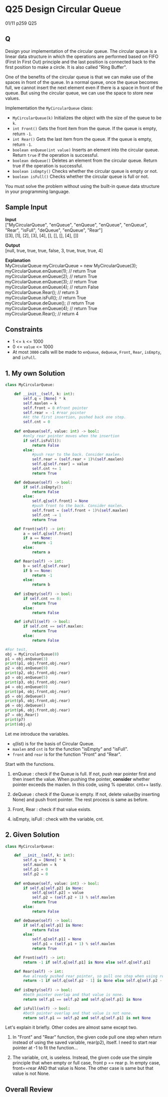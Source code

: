 # Q25 Design Circular Queue

01/11 p259 Q25

## Q

Design your implementation of the circular queue. The circular queue is a linear data structure in which the operations are performed based on FIFO (First In First Out) principle and the last position is connected back to the first position to make a circle. It is also called "Ring Buffer".

One of the benefits of the circular queue is that we can make use of the spaces in front of the queue. In a normal queue, once the queue becomes full, we cannot insert the next element even if there is a space in front of the queue. But using the circular queue, we can use the space to store new values.

Implementation the `MyCircularQueue` class:  

- `MyCircularQueue(k)` Initializes the object with the size of the queue to be `k`.
- `int Front()` Gets the front item from the queue. If the queue is empty, return `-1`.
- `int Rear()` Gets the last item from the queue. If the queue is empty, return `-1`.
- `boolean enQueue(int value)` Inserts an element into the circular queue. Return `true` if the operation is successful.
- `boolean deQueue()` Deletes an element from the circular queue. Return true if the operation is successful.
- `boolean isEmpty()` Checks whether the circular queue is empty or not.
- `boolean isFull()` Checks whether the circular queue is full or not.

You must solve the problem without using the built-in queue data structure in your programming language. 


## Sample Input 

__Input__  
["MyCircularQueue", "enQueue", "enQueue", "enQueue", "enQueue", "Rear", "isFull", "deQueue", "enQueue", "Rear"]  
[[3], [1], [2], [3], [4], [], [], [], [4], []]  

__Output__  
[null, true, true, true, false, 3, true, true, true, 4]

__Explanation__  
MyCircularQueue myCircularQueue = new MyCircularQueue(3);  
myCircularQueue.enQueue(1); // return True  
myCircularQueue.enQueue(2); // return True  
myCircularQueue.enQueue(3); // return True  
myCircularQueue.enQueue(4); // return False  
myCircularQueue.Rear();     // return 3  
myCircularQueue.isFull();   // return True  
myCircularQueue.deQueue();  // return True  
myCircularQueue.enQueue(4); // return True  
myCircularQueue.Rear();     // return 4  

## Constraints

- 1 <= `k` <= 1000
- 0 <= `value` <= 1000
- At most `3000` calls will be made to `enQueue`, `deQueue`, `Front`, `Rear`, `isEmpty`, and `isFull`.

## 1. My own Solution

```py
class MyCircularQueue:

    def __init__(self, k: int):
        self.q = [None] * k
        self.maxlen = k
        self.front = 0 #front pointer
        self.rear = -1 #rear pointer
        #At the first insertion, pushed back one step.
        self.cnt = 0
        
    def enQueue(self, value: int) -> bool: 
        #only rear pointer moves when the insertion
        if self.isFull():
            return False
        else:
            #push rear to the back. Consider maxlen.
            self.rear = (self.rear + 1)%(self.maxlen)
            self.q[self.rear] = value
            self.cnt += 1
            return True

    def deQueue(self) -> bool:
        if self.isEmpty():
            return False
        else:
            self.q[self.front] = None
            #push front to the back. Consider maxlen.
            self.front = (self.front + 1)%(self.maxlen)
            self.cnt -= 1
            return True

    def Front(self) -> int:
        a = self.q[self.front]
        if a == None:
            return -1
        else:
            return a

    def Rear(self) -> int:
        b = self.q[self.rear]
        if b == None:
            return -1
        else:
            return b
        
    def isEmpty(self) -> bool:
        if self.cnt == 0:
            return True
        else:
            return False

    def isFull(self) -> bool:
        if self.cnt == self.maxlen:
            return True
        else:
            return False
```

```py
#For test,
obj = MyCircularQueue(8)
p1 = obj.enQueue(3)
print(p1, obj.front,obj.rear)
p2 = obj.enQueue(9)
print(p2, obj.front,obj.rear)
p3 = obj.enQueue(5)
print(p3, obj.front,obj.rear)
p4 = obj.enQueue(0)
print(p4, obj.front,obj.rear)
p5 = obj.deQueue()
print(p5, obj.front,obj.rear)
p6 = obj.deQueue()
print(p6, obj.front,obj.rear)
p7 = obj.Rear()
print(p7)
print(obj.q)
```

Let me introduce the variables.
- `q`(list) is for the basis of Circular Queue.
- `maxlen` and `cnt` is for the function "isEmpty" and "isFull".
- `front` and `rear` is for the function "Front" and "Rear".

Start with the functions.

1. enQueue : check if the Queue is full. If not, push rear pointer first and then insert the value. When pushing the pointer, __consider__ whether pointer exceeds the maxlen. In this code, using % operator. cnt++ lastly.

2. deQueue : check if the Queue is empty. If not, delete value(by inserting None) and push front pointer. The rest process is same as before.

3. Front, Rear : check if that value exists. 

4. isEmpty, isFull : check with the variable, cnt.


## 2. Given Solution

```py
class MyCircularQueue:

    def __init__(self, k: int):
        self.q = [None] * k
        self.maxlen = k
        self.p1 = 0
        self.p2 = 0 
        
    def enQueue(self, value: int) -> bool:
        if self.q[self.p2] is None:
            self.q[self.p2] = value
            self.p2 = (self.p2 + 1) % self.maxlen
            return True
        else:
            return False

    def deQueue(self) -> bool:
        if self.q[self.p1] is None:
            return False
        else:
            self.q[self.p1] = None
            self.p1 = (self.p1 + 1) % self.maxlen
            return True

    def Front(self) -> int:
        return -1 if self.q[self.p1] is None else self.q[self.p1]

    def Rear(self) -> int:
        #we already pushed rear pointer, so pull one step when using rear index.
        return -1 if self.q[self.p2 - 1] is None else self.q[self.p2 - 1]
        
    def isEmpty(self) -> bool:
        #both pointer overlap and that value is none.
        return self.p1 == self.p2 and self.q[self.p1] is None

    def isFull(self) -> bool:
        #both pointer overlap and that value is not none.
        return self.p1 == self.p2 and self.q[self.p1] is not None
```

Let's explain it briefly. Other codes are almost same except two.

1. In "Front" and "Rear" function, the given code pull one step when return instead of using the saved variable, rear(p2), itself. I need to start rear pointer at -1 to fit the function...

2. The variable, cnt, is useless. Instead, the given code use the simple principle that when empty or full case, front p == rear p. In empty case, front==rear AND that value is None. The other case is same but that value is not None.


## Overall Review


